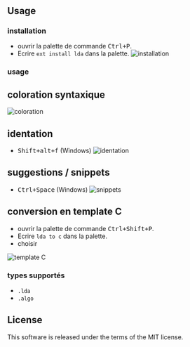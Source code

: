 # 

## Usage

### installation

  * ouvrir la palette de commande <kbd>Ctrl+P</kbd>.
  * Ecrire `ext install lda` dans la palette.
![installation](https://user-images.githubusercontent.com/6844928/47269705-fb551000-d561-11e8-8699-3ebbcee6b608.gif)
### usage

## coloration syntaxique
![coloration](https://user-images.githubusercontent.com/6844928/47269722-2b9cae80-d562-11e8-860d-582fda6c8e93.gif)

## identation
* <kbd>Shift+alt+f</kbd> (Windows)
![identation](https://user-images.githubusercontent.com/6844928/47269741-74546780-d562-11e8-9015-2e3b89822b35.gif)
## suggestions / snippets 
* <kbd>Ctrl+Space</kbd> (Windows)
![snippets](https://user-images.githubusercontent.com/6844928/47269763-ac5baa80-d562-11e8-97a2-95602783746b.gif)

## conversion en template C 
  * ouvrir la palette de commande <kbd>Ctrl+Shift+P</kbd>.
  * Ecrire `lda to c` dans la palette.
  * choisir 
  
  ![template C](https://user-images.githubusercontent.com/6844928/47269795-fe043500-d562-11e8-8659-171f8117890e.gif)

### types supportés

  * `.lda`
  * `.algo`


## License

This software is released under the terms of the MIT license.